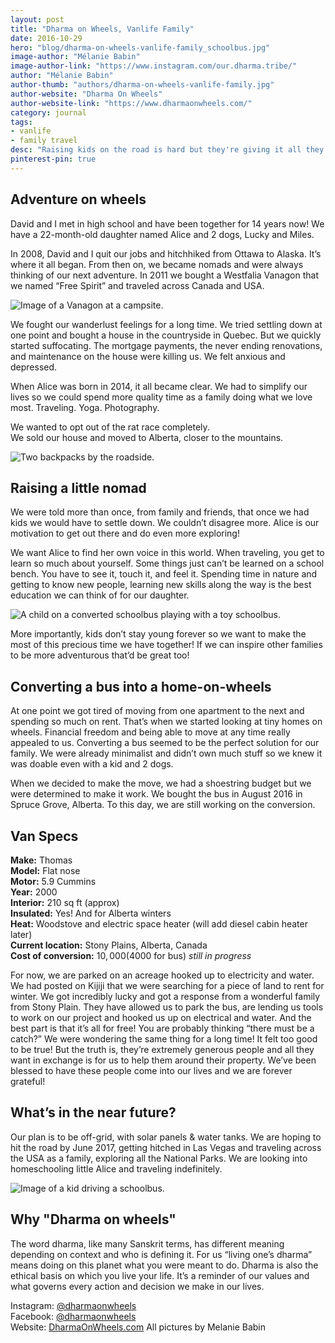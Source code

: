 ```yaml
---
layout: post
title: "Dharma on Wheels, Vanlife Family"
date: 2016-10-29
hero: "blog/dharma-on-wheels-vanlife-family_schoolbus.jpg"
image-author: "Mélanie Babin"
image-author-link: "https://www.instagram.com/our.dharma.tribe/"
author: "Mélanie Babin"
author-thumb: "authors/dharma-on-wheels-vanlife-family.jpg"
author-website: "Dharma On Wheels"
author-website-link: "https://www.dharmaonwheels.com/"
category: journal
tags: 
- vanlife
- family travel
desc: "Raising kids on the road is hard but they're giving it all they've got. Inspiration from experienced travelers, Vanagon-dwellers, now converting a bus. Adventure lifestyle."
pinterest-pin: true
---
```


## Adventure on wheels

David and I met in high school and have been together for 14 years now! We have a 22-month-old daughter named Alice and 2 dogs, Lucky and Miles.  

In 2008, David and I quit our jobs and hitchhiked from Ottawa to Alaska. It’s where it all began. From then on, we became nomads and were always thinking of our next adventure. In 2011 we bought a Westfalia Vanagon that we named “Free Spirit” and traveled across Canada and USA.

![Image of a Vanagon at a campsite.](/assets/img/blog/dharma-on-wheels-vanlife-family_vanagon.jpg "Everyone, meet 'Free Spirit' the Vanagon.")

We fought our wanderlust feelings for a long time. We tried settling down at one point and bought a house in the countryside in Quebec. But we quickly started suffocating. The mortgage payments, the never ending renovations, and maintenance on the house were killing us. We felt anxious and depressed.

When Alice was born in 2014, it all became clear. We had to simplify our lives so we could spend more quality time as a family doing what we love most. Traveling. Yoga. Photography.  

We wanted to opt out of the rat race completely.  
We sold our house and moved to Alberta, closer to the mountains.  

![Two backpacks by the roadside.](/assets/img/blog/dharma-on-wheels-vanlife-family_on-the-road.jpg "Dharma on Wheels moving across Canada.")


## Raising a little nomad

We were told more than once, from family and friends, that once we had kids we would have to settle down. We couldn’t disagree more. Alice is our motivation to get out there and do even more exploring! 

We want Alice to find her own voice in this world. When traveling, you get to learn so much about yourself. Some things just can’t be learned on a school bench. You have to see it, touch it, and feel it.  Spending time in nature and getting to know new people, learning new skills along the way is the best education we can think of for our daughter.

![A child on a converted schoolbus playing with a toy schoolbus.](/assets/img/blog/dharma-on-wheels-vanlife-family_little-nomad.jpg "Our little nomad.")

More importantly, kids don’t stay young forever so we want to make the most of this precious time we have together! If we can inspire other families to be more adventurous that’d be great too!


## Converting a bus into a home-on-wheels

At one point we got tired of moving from one apartment to the next and spending so much on rent. That’s when we started looking at tiny homes on wheels. Financial freedom and being able to move at any time really appealed to us. Converting a bus seemed to be the perfect solution for our family. We were already minimalist and didn’t own much stuff so we knew it was doable even with a kid and 2 dogs.

When we decided to make the move, we had a shoestring budget but we were determined to make it work. We bought the bus in August 2016 in Spruce Grove, Alberta. To this day, we are still working on the conversion. 


## Van Specs

**Make:** Thomas  
**Model:** Flat nose  
**Motor:** 5.9 Cummins  
**Year:** 2000  
**Interior:** 210 sq ft (approx)  
**Insulated:** Yes! And for Alberta winters  
**Heat:** Woodstove and electric space heater (will add diesel cabin heater later)   
**Current location:** Stony Plains, Alberta, Canada  
**Cost of conversion:** $10,000 ($4000 for bus) *still in progress*  

For now, we are parked on an acreage hooked up to electricity and water. We had posted on Kijiji that we were searching for a piece of land to rent for winter. We got incredibly lucky and got a response from a wonderful family from Stony Plain. They have allowed us to park the bus, are lending us tools to work on our project and hooked us up on electrical and water. And the best part is that it’s all for free! You are probably thinking “there must be a catch?” We were wondering the same thing for a long time! It felt too good to be true! But the truth is, they’re extremely generous people and all they want in exchange is for us to help them around their property. We’ve been blessed to have these people come into our lives and we are forever grateful!


## What’s in the near future?

Our plan is to be off-grid, with solar panels & water tanks. 
We are hoping to hit the road by June 2017, getting hitched in Las Vegas and traveling across the USA as a family, exploring all the National Parks.
We are looking into homeschooling little Alice and traveling indefinitely. 

![Image of a kid driving a schoolbus.](/assets/img/blog/dharma-on-wheels-vanlife-family_kid-driving.jpg "Our little nomad.")

## Why "Dharma on wheels"

The word dharma, like many Sanskrit terms, has different meaning depending on context and who is defining it. For us “living one’s dharma” means doing on this planet what you were meant to do. Dharma is also the ethical basis on which you live your life. It’s a reminder of our values and what governs every action and decision we make in our lives.

Instagram: [@dharmaonwheels](https://www.instagram.com/our.dharma.tribe/)  
Facebook: [@dharmaonwheels](https://www.facebook.com/our.dharma.tribe/)  
Website: [DharmaOnWheels.com](https://www.dharmaonwheels.com/)
All pictures by Melanie Babin